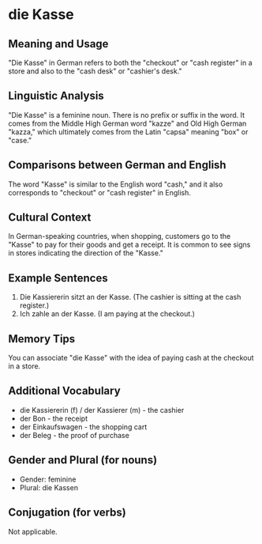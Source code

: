 # die Kasse
## Meaning and Usage
"Die Kasse" in German refers to both the "checkout" or "cash register" in a store and also to the "cash desk" or "cashier's desk."

## Linguistic Analysis
"Die Kasse" is a feminine noun. There is no prefix or suffix in the word. It comes from the Middle High German word "kazze" and Old High German "kazza," which ultimately comes from the Latin "capsa" meaning "box" or "case."

## Comparisons between German and English
The word "Kasse" is similar to the English word "cash," and it also corresponds to "checkout" or "cash register" in English.

## Cultural Context
In German-speaking countries, when shopping, customers go to the "Kasse" to pay for their goods and get a receipt. It is common to see signs in stores indicating the direction of the "Kasse."

## Example Sentences
1. Die Kassiererin sitzt an der Kasse. (The cashier is sitting at the cash register.)
2. Ich zahle an der Kasse. (I am paying at the checkout.)

## Memory Tips
You can associate "die Kasse" with the idea of paying cash at the checkout in a store.

## Additional Vocabulary
- die Kassiererin (f) / der Kassierer (m) - the cashier
- der Bon - the receipt
- der Einkaufswagen - the shopping cart
- der Beleg - the proof of purchase

## Gender and Plural (for nouns)
- Gender: feminine
- Plural: die Kassen

## Conjugation (for verbs)
Not applicable.